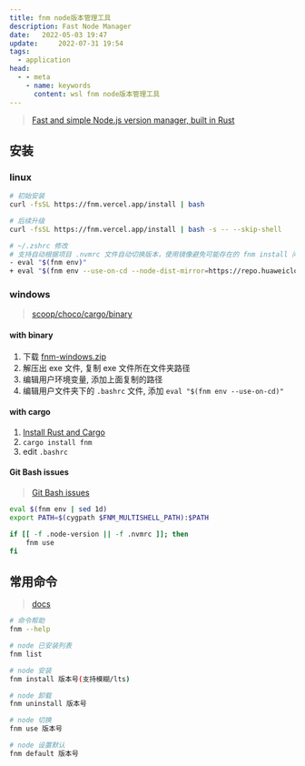 ```yaml
---
title: fnm node版本管理工具
description: Fast Node Manager
date: 	2022-05-03 19:47
update: 	2022-07-31 19:54
tags:
  - application
head:
  - - meta
    - name: keywords
      content: wsl fnm node版本管理工具
---
```




> [Fast and simple Node.js version manager, built in Rust](https://github.com/Schniz/fnm)  

## 安装

### linux

```bash
# 初始安装
curl -fsSL https://fnm.vercel.app/install | bash

# 后续升级
curl -fsSL https://fnm.vercel.app/install | bash -s -- --skip-shell

# ~/.zshrc 修改
# 支持自动根据项目 .nvmrc 文件自动切换版本，使用镜像避免可能存在的 fnm install 问题
- eval "$(fnm env)"
+ eval "$(fnm env --use-on-cd --node-dist-mirror=https://repo.huaweicloud.com/nodejs/)"
```

### windows

> [scoop/choco/cargo/binary](https://github.com/Schniz/fnm#manually)

#### with binary

1. 下载 [fnm-windows.zip](https://github.com/Schniz/fnm/releases)
2. 解压出 exe 文件, 复制 exe 文件所在文件夹路径
3. 编辑用户环境变量, 添加上面复制的路径
4. 编辑用户文件夹下的 `.bashrc` 文件, 添加 `eval "$(fnm env --use-on-cd)"`

#### with cargo

1. [Install Rust and Cargo](https://doc.rust-lang.org/cargo/getting-started/installation.html)
2. `cargo install fnm`
3. edit `.bashrc`

#### Git Bash issues

> [Git Bash issues](https://github.com/Schniz/fnm/issues/390#issuecomment-776240883)

```bash
eval $(fnm env | sed 1d)
export PATH=$(cygpath $FNM_MULTISHELL_PATH):$PATH

if [[ -f .node-version || -f .nvmrc ]]; then
    fnm use
fi
```

## 常用命令

> [docs](https://github.com/Schniz/fnm/blob/master/docs/commands.md)

```bash
# 命令帮助
fnm --help

# node 已安装列表
fnm list

# node 安装
fnm install 版本号(支持模糊/lts)

# node 卸载
fnm uninstall 版本号

# node 切换
fnm use 版本号

# node 设置默认
fnm default 版本号
```
